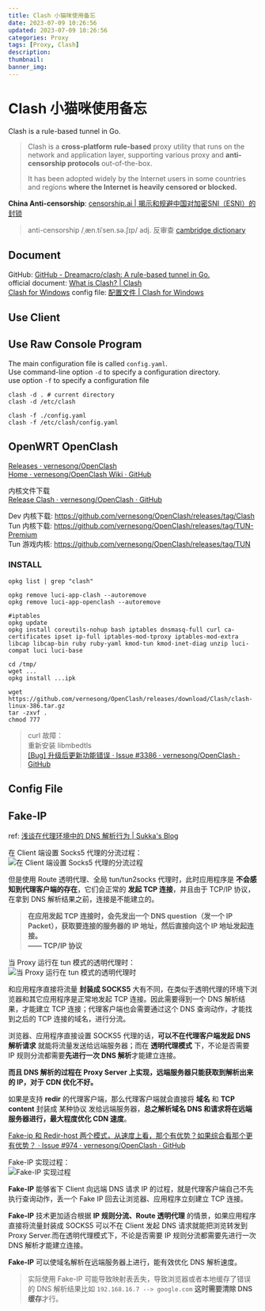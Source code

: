 ```yaml
---
title: Clash 小猫咪使用备忘
date: 2023-07-09 10:26:56
updated: 2023-07-09 10:26:56
categories: Proxy
tags: [Proxy, Clash]
description: 
thumbnail: 
banner_img: 
---
```


# Clash 小猫咪使用备忘

Clash is a rule-based tunnel in Go.

> Clash is a **cross-platform** **rule-based** proxy utility that runs on the network and application layer, supporting various proxy and **anti-censorship protocols** out-of-the-box.
> 
> It has been adopted widely by the Internet users in some countries and regions **where the Internet is heavily censored or blocked.**

**China Anti-censorship**: [censorship.ai | 揭示和规避中国对加密SNI（ESNI）的封锁](https://geneva.cs.umd.edu/zh/posts/china-censors-esni/esni/)

> anti-censorship /ˌæn.tiˈsen.sə.ʃɪp/ adj. 反审查 [cambridge dictionary](https://dictionary.cambridge.org/zhs/%E8%AF%8D%E5%85%B8/%E8%8B%B1%E8%AF%AD/anti-censorship)

## Document

GitHub: [GitHub - Dreamacro/clash: A rule-based tunnel in Go.](https://github.com/Dreamacro/clash)  
official document: [What is Clash? | Clash](https://dreamacro.github.io/clash/)  
[Clash for Windows](https://docs.cfw.lbyczf.com/) config file: [配置文件 | Clash for Windows](https://docs.cfw.lbyczf.com/contents/configfile.html)

## Use Client

## Use Raw Console Program

The main configuration file is called `config.yaml`.  
Use command-line option `-d` to specify a configuration directory.  
use option `-f` to specify a configuration file

```shell
clash -d . # current directory
clash -d /etc/clash

clash -f ./config.yaml
clash -f /etc/clash/config.yaml
```

## OpenWRT OpenClash

[Releases · vernesong/OpenClash](https://github.com/vernesong/OpenClash/releases)  
[Home · vernesong/OpenClash Wiki · GitHub](https://github.com/vernesong/OpenClash/wiki)

内核文件下载  
[Release Clash · vernesong/OpenClash · GitHub](https://github.com/vernesong/OpenClash/releases/tag/Clash)

Dev 内核下载: <https://github.com/vernesong/OpenClash/releases/tag/Clash>  
Tun 内核下载: <https://github.com/vernesong/OpenClash/releases/tag/TUN-Premium>  
Tun 游戏内核: <https://github.com/vernesong/OpenClash/releases/tag/TUN>

### INSTALL

```shell
opkg list | grep "clash"

opkg remove luci-app-clash --autoremove
opkg remove luci-app-openclash --autoremove

#iptables
opkg update
opkg install coreutils-nohup bash iptables dnsmasq-full curl ca-certificates ipset ip-full iptables-mod-tproxy iptables-mod-extra libcap libcap-bin ruby ruby-yaml kmod-tun kmod-inet-diag unzip luci-compat luci luci-base

cd /tmp/
wget ...
opkg install ...ipk

wget https://github.com/vernesong/OpenClash/releases/download/Clash/clash-linux-386.tar.gz
tar -zxvf .
chmod 777 
```

>curl 故障：  
>重新安装 libmbedtls  
[[Bug] 升级后更新功能错误 · Issue #3386 · vernesong/OpenClash · GitHub](https://github.com/vernesong/OpenClash/issues/3386)

## Config File

## Fake-IP

ref: [浅谈在代理环境中的 DNS 解析行为 | Sukka's Blog](https:/blog.skk.moe/post/what-happend-to-dns-in-proxy/)

在 Client 端设置 Socks5 代理的分流过程：  
![在 Client 端设置 Socks5 代理的分流过程](http://pan.whaleluo.top/api/raw/?path=/picstorage/blog/img/202307091454148.png)

但是使用 Route 透明代理、全局 tun/tun2socks 代理时，此时应用程序是 **不会感知到代理客户端的存在**，它们会正常的 **发起 TCP 连接**，并且由于 TCP/IP 协议，在拿到 DNS 解析结果之前，连接是不能建立的。  

> **在应用发起 TCP 连接时，会先发出一个 DNS question（发一个 IP Packet），获取要连接的服务器的 IP 地址，然后直接向这个 IP 地址发起连接。**  
> 					                                                                                           **—— TCP/IP 协议**

当 Proxy 运行在 tun 模式的透明代理时：  
![当 Proxy 运行在 tun 模式的透明代理时](http://pan.whaleluo.top/api/raw/?path=/picstorage/blog/img/202307091516885.png)

和应用程序直接将流量 **封装成 SOCKS5** 大有不同，在类似于透明代理的环境下浏览器和其它应用程序是正常地发起 TCP 连接。因此需要得到一个 DNS 解析结果，才能建立 TCP 连接；代理客户端也会需要通过这个 DNS 查询动作，才能找到之后的 TCP 连接的域名，进行分流。

浏览器、应用程序直接设置 SOCKS5 代理的话，**可以不在代理客户端发起 DNS 解析请求** 就能将流量发送给远端服务器；而在 **透明代理模式** 下，不论是否需要 IP 规则分流都需要**先进行一次 DNS 解析**才能建立连接。  

**而且 DNS 解析的过程在 Proxy Server 上实现，远端服务器只能获取到解析出来的 IP，对于 CDN 优化不好。**

如果是支持 **redir** 的代理客户端，那么代理客户端就会直接将 **域名** 和 **TCP content** 封装成 某种协议 发给远端服务器，**总之解析域名 DNS 和请求将在远端服务器进行，最大程度优化 CDN 速度**。

[Fake-ip 和 Redir-host 两个模式，从速度上看，那个有优势？如果综合看那个更有优势？ · Issue #974 · vernesong/OpenClash · GitHub](https://github.com/vernesong/OpenClash/issues/974)

Fake-IP 实现过程：  
![Fake-IP 实现过程](http://pan.whaleluo.top/api/raw/?path=/picstorage/blog/img/202307091530969.png)

**Fake-IP** 能够省下 Client 向远端 DNS 请求 IP 的过程，就是代理客户端自己不先执行查询动作，丢一个 Fake IP 回去让浏览器、应用程序立刻建立 TCP 连接。

**Fake-IP** 技术更加适合根据 **IP 规则分流、Route 透明代理** 的情景，如果应用程序直接将流量封装成 SOCKS5 可以不在 Client 发起 DNS 请求就能把浏览转发到 Proxy Server.而在透明代理模式下，不论是否需要 IP 规则分流都需要先进行一次 DNS 解析才能建立连接。  

**Fake-IP** 可以使域名解析在远端服务器上进行，能有效优化 DNS 解析速度。

> 实际使用 Fake-IP 可能导致映射表丢失，导致浏览器或者本地缓存了错误的 DNS 解析结果比如 `192.168.16.7 --> google.com` **这时需要清除 DNS 缓存**才行。
